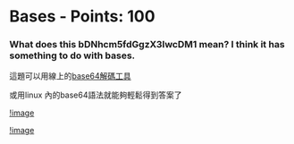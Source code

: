  
# Bases - Points: 100

### What does this bDNhcm5fdGgzX3IwcDM1 mean? I think it has something to do with bases.

這題可以用線上的[base64解碼工具](https://www.base64decode.org/)

或用linux 內的base64語法就能夠輕鬆得到答案了


[!image](https://github.com/bohsiang/CTF_practice/blob/master/picoCTF2019/picture/bsae_1.PNG)

[!image](https://github.com/bohsiang/CTF_practice/blob/master/picoCTF2019/picture/bsae_2.PNG)
